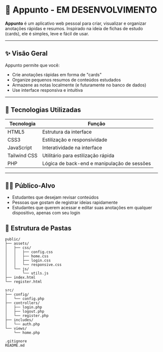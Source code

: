 # 📒 Appunto - EM DESENVOLVIMENTO

**Appunto** é um aplicativo web pessoal para criar, visualizar e organizar anotações rápidas e resumos. Inspirado na ideia de fichas de estudo (cards), ele é simples, leve e fácil de usar.

---

## ✨ Visão Geral

Appunto permite que você:

- Crie anotações rápidas em forma de "cards"
- Organize pequenos resumos de conteúdos estudados
- Armazene as notas localmente (e futuramente no banco de dados)
- Use interface responsiva e intuitiva

---

## 📁 Tecnologias Utilizadas

| Tecnologia | Função                              |
|------------|-------------------------------------|
| HTML5      | Estrutura da interface              |
| CSS3       | Estilização e responsividade        |
| JavaScript | Interatividade na interface         |
| Tailwind CSS | Utilitário para estilização rápida|
| PHP          | Lógica de back-end e manipulação de sessões   |

---

## 🧑‍🎓 Público-Alvo
- Estudantes que desejam revisar conteúdos
- Pessoas que gostam de registrar ideias rapidamente
- Estudantes que querem acessar e editar suas anotações em qualquer dispositivo, apenas com seu login

## 📂 Estrutura de Pastas

```plaintext
public/
├── assets/
│   ├── css/
│   │   ├── config.css
│   │   ├── home.css
│   │   ├── login.css
│   │   └── responsive.css
│   └── js/
│       └── utils.js
├── index.html
└── register.html

src/
├── config/
│   └── config.php
├── controllers/
│   ├── login.php
│   ├── logout.php
│   └── register.php
├── includes/
│   └── auth.php
└── views/
    └── home.php

.gitignore
README.md
